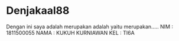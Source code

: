 # Denjakaal88
Dengan ini saya adalah merupakan adalah yaitu merupakan.....
NIM : 1811500055
NAMA : KUKUH KURNIAWAN
KEL : TI6A
